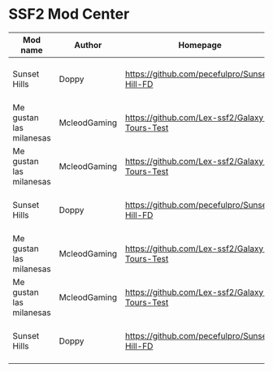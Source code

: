 # SSF2 Mod Center
|        Mod name         |    Author    |                   Homepage                    | Version |            Description             |
| ----------------------- | ------------ | --------------------------------------------- | ------- | ---------------------------------- |
| Sunset Hills            | Doppy        | https://github.com/pecefulpro/Sunset-Hill-FD  | 1.3.1.2 | A sonic mod over Final Destination |
| Me gustan las milanesas | McleodGaming | https://github.com/Lex-ssf2/Galaxy-Tours-Test | 1.3.1.0 | lorem ipsum or something like that |
| Me gustan las milanesas | McleodGaming | https://github.com/Lex-ssf2/Galaxy-Tours-Test | 1.3.1.0 | lorem ipsum or something like that |
| Sunset Hills            | Doppy        | https://github.com/pecefulpro/Sunset-Hill-FD  | 1.3.1.2 | A sonic mod over Final Destination |
| Me gustan las milanesas | McleodGaming | https://github.com/Lex-ssf2/Galaxy-Tours-Test | 1.3.1.0 | lorem ipsum or something like that |
| Me gustan las milanesas | McleodGaming | https://github.com/Lex-ssf2/Galaxy-Tours-Test | 1.3.1.0 | lorem ipsum or something like that |
| Sunset Hills            | Doppy        | https://github.com/pecefulpro/Sunset-Hill-FD  | 1.3.1.2 | A sonic mod over Final Destination |
